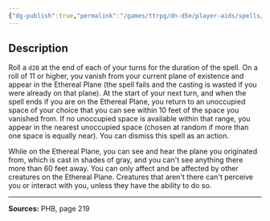 ```yaml
---
{"dg-publish":true,"permalink":"/games/ttrpg/dn-d5e/player-aids/spells/level-3/blink/","tags":["TTRPG/DND/5e","verbal","somatic"]}
---
```



## Description
Roll a `d20` at the end of each of your turns for the duration of the spell.
On a roll of 11 or higher, you vanish from your current plane of existence and appear in the Ethereal Plane (the spell fails and the casting is wasted if you were already on that plane).
At the start of your next turn, and when the spell ends if you are on the Ethereal Plane, you return to an unoccupied space of your choice that you can see within 10 feet of the space you vanished from.
If no unoccupied space is available within that range, you appear in the nearest unoccupied space (chosen at random if more than one space is equally near).
You can dismiss this spell as an action.

While on the Ethereal Plane, you can see and hear the plane you originated from, which is cast in shades of gray, and you can't see anything there more than 60 feet away.
You can only affect and be affected by other creatures on the Ethereal Plane.
Creatures that aren't there can't perceive you or interact with you, unless they have the ability to do so.

---

**Sources:** PHB, page 219
